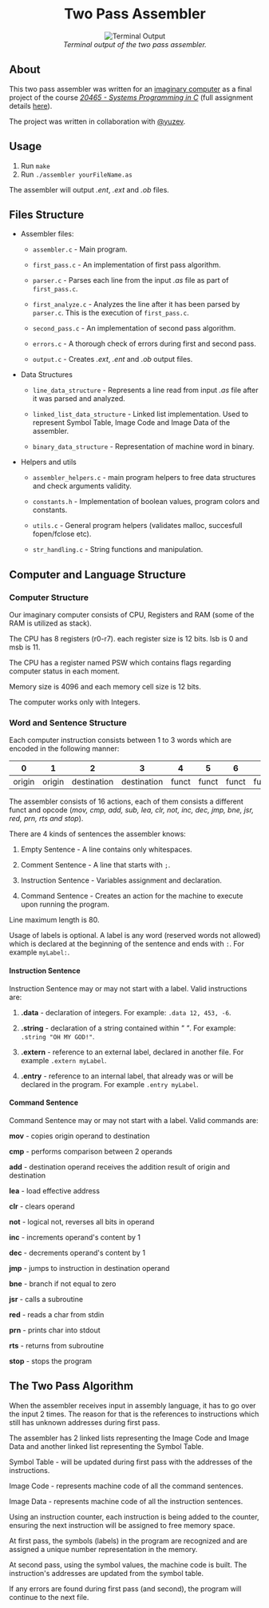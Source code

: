 <h1 align="center">Two Pass Assembler</h1>
<p align="center">
  <img src="readme/terminal-output.gif" alt="Terminal Output">
  <br>
  <i>Terminal output of the two pass assembler.</i>
</p>

## About

This two pass assembler was written for an [imaginary computer](#computer-and-language-structure) as a final project of the course *[20465 - Systems Programming in C](https://openu.ac.il/courses/20465.htm)* (full assignment details [here](readme/assignment.pdf)).

The project was written in collaboration with [@yuzev](https://github.com/yuzev).

## Usage

1. Run `make`
2. Run `./assembler yourFileName.as`

The assembler will output *.ent*, *.ext* and *.ob* files. 

## Files Structure

- Assembler files:

    - `assembler.c` - Main program.

    - `first_pass.c` - An implementation of first pass algorithm.

    - `parser.c` - Parses each line from the input *.as* file as part of `first_pass.c`.

    - `first_analyze.c` - Analyzes the line after it has been parsed by `parser.c`. This is the execution of `first_pass.c`.

    - `second_pass.c` - An implementation of second pass algorithm.

    - `errors.c` - A thorough check of errors during first and second pass.
    
    - `output.c` - Creates *.ext*, *.ent* and *.ob* output files.

- Data Structures

    - `line_data_structure` - Represents a line read from input *.as* file after it was parsed and analyzed.

    - `linked_list_data_structure` - Linked list implementation. Used to represent Symbol Table, Image Code and Image Data of the assembler.

    - `binary_data_structure` - Representation of machine word in binary.

- Helpers and utils

    - `assembler_helpers.c` - main program helpers to free data structures and check arguments validity.

    - `constants.h` - Implementation of boolean values, program colors and constants.

    - `utils.c` - General program helpers (validates malloc, succesfull fopen/fclose etc).

    - `str_handling.c` - String functions and manipulation.

## Computer and Language Structure

### Computer Structure
Our imaginary computer consists of CPU, Registers and RAM (some of the RAM is utilized as stack).

The CPU has 8 registers (r0-r7). each register size is 12 bits. lsb is 0 and msb is 11.

The CPU has a register named PSW which contains flags regarding computer status in each moment.

Memory size is 4096 and each memory cell size is 12 bits.

The computer works only with Integers.

### Word and Sentence Structure

Each computer instruction consists between 1 to 3 words which are encoded in the following manner:

| 0 | 1 | 2 | 3 | 4 | 5 | 6 | 7 | 8 | 9 | 10 | 11 |
|---|---|---|---|---|---|---|---|---|---|---|---|
|  origin | origin  |  destination | destination  | funct | funct | funct | funct | opcode | opcode | opcode | opcode |

The assembler consists of 16 actions, each of them consists a different funct and opcode (*mov, cmp, add, sub, lea, clr, not, inc, dec, jmp, bne, jsr, red, prn, rts and stop*).

There are 4 kinds of sentences the assembler knows:

1. Empty Sentence - A line contains only whitespaces.

2. Comment Sentence - A line that starts with `;`.

3. Instruction Sentence - Variables assignment and declaration.

4. Command Sentence - Creates an action for the machine to execute upon running the program.

Line maximum length is 80. 

Usage of labels is optional. A label is any word (reserved words not allowed) which is declared at the beginning of the sentence and ends with `:`. For example `myLabel:`.

#### Instruction Sentence

Instruction Sentence may or may not start with a label. Valid instructions are: 

1. **.data** - declaration of integers. For example: `.data 12, 453, -6`.

2. **.string** - declaration of a string contained within *" "*. For example: `.string "OH MY GOD!"`.

3. **.extern** - reference to an external label, declared in another file. For example `.extern myLabel`.

4. **.entry** - reference to an internal label, that already was or will be declared in the program. For example `.entry myLabel`.

#### Command Sentence

Command Sentence may or may not start with a label. Valid commands are: 

**mov** - copies origin operand to destination

**cmp** - performs comparison between 2 operands

**add** - destination operand receives the addition result of origin and destination

**lea** - load effective address

**clr** - clears operand

**not** - logical not, reverses all bits in operand

**inc** - increments operand's content by 1

**dec** - decrements operand's content by 1

**jmp** - jumps to instruction in destination operand

**bne** - branch if not equal to zero

**jsr** - calls a subroutine

**red** - reads a char from stdin

**prn** - prints char into stdout

**rts** - returns from subroutine

**stop** - stops the program

## The Two Pass Algorithm

When the assembler receives input in assembly language, it has to go over the input 2 times. The reason for that is the references to instructions which still has unknown addresses during first pass.

The assembler has 2 linked lists representing the Image Code and Image Data and another linked list representing the Symbol Table.

Symbol Table - will be updated during first pass with the addresses of the instructions.

Image Code - represents machine code of all the command sentences.

Image Data - represents machine code of all the instruction sentences.

Using an instruction counter, each instruction is being added to the counter, ensuring the next instruction will be assigned to free memory space.
  
At first pass, the symbols (labels) in the program are recognized and are assigned a unique number representation in the memory.

At second pass, using the symbol values, the machine code is built. The instruction's addresses are updated from the symbol table.

If any errors are found during first pass (and second), the program will continue to the next file.

